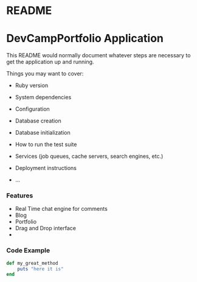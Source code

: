 # README
# DevCampPortfolio Application

This README would normally document whatever steps are necessary to get the
application up and running.

Things you may want to cover:

* Ruby version

* System dependencies

* Configuration

* Database creation

* Database initialization

* How to run the test suite

* Services (job queues, cache servers, search engines, etc.)

* Deployment instructions

* ...
### Features

- Real Time chat engine for comments
- Blog
- Portfolio
- Drag and Drop interface
- 
### Code Example

```ruby
def my_great_method
    puts "here it is"
end
```
    
